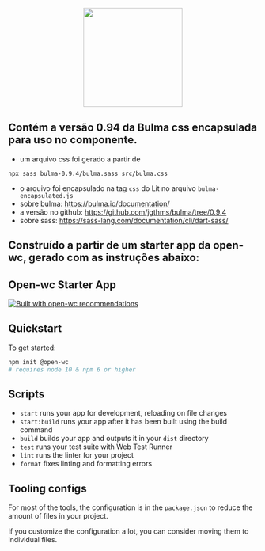 <p align="center">
  <img width="200" src="https://open-wc.org/hero.png"></img>
</p>

## Contém a versão 0.94 da Bulma css encapsulada para uso no componente.

- um arquivo css foi gerado a partir de
```
npx sass bulma-0.9.4/bulma.sass src/bulma.css

```
- o arquivo foi encapsulado na tag `css` do Lit no arquivo `bulma-encapsulated.js`
- sobre bulma: https://bulma.io/documentation/
- a versão no github: https://github.com/jgthms/bulma/tree/0.9.4
- sobre sass: https://sass-lang.com/documentation/cli/dart-sass/

## Construído a partir de um starter app da open-wc, gerado com as instruções abaixo: 

## Open-wc Starter App

[![Built with open-wc recommendations](https://img.shields.io/badge/built%20with-open--wc-blue.svg)](https://github.com/open-wc)

## Quickstart

To get started:

```bash
npm init @open-wc
# requires node 10 & npm 6 or higher
```

## Scripts

- `start` runs your app for development, reloading on file changes
- `start:build` runs your app after it has been built using the build command
- `build` builds your app and outputs it in your `dist` directory
- `test` runs your test suite with Web Test Runner
- `lint` runs the linter for your project
- `format` fixes linting and formatting errors

## Tooling configs

For most of the tools, the configuration is in the `package.json` to reduce the amount of files in your project.

If you customize the configuration a lot, you can consider moving them to individual files.
